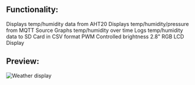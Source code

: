 <h2>Functionality:</h2>  
Displays temp/humidity data from AHT20  
Displays temp/humidity/pressure from MQTT Source  
Graphs temp/humidity over time  
Logs temp/humidity data to SD Card in CSV format  
PWM Controlled brightness  
2.8" RGB LCD Display

<h2>Preview:</h2>  

![Weather display](https://github.com/ThatRustySpoonMate/LocalClimateGUI/assets/51020883/9984f6af-1d3c-4ad0-a83f-d3ea6204d49f)
